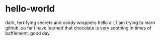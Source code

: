 # hello-world
dark, terrifying secrets and candy wrappers
hello all, I am trying to learn github. so far I have learned that chocolate is very soothing in times of bafflement.
good day.
